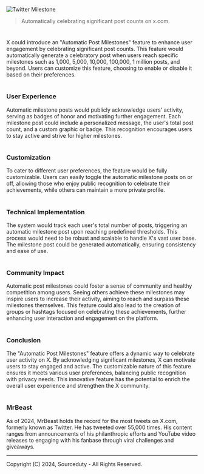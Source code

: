 ![Twitter Milestone](https://github.com/sourceduty/Automatic_X_Milestones/assets/123030236/c5c5b98e-cc8c-4c03-afad-2cba2d7444d6)

> Automatically celebrating significant post counts on x.com.

#

X could introduce an "Automatic Post Milestones" feature to enhance user engagement by celebrating significant post counts. This feature would automatically generate a celebratory post when users reach specific milestones such as 1,000, 5,000, 10,000, 100,000, 1 million posts, and beyond. Users can customize this feature, choosing to enable or disable it based on their preferences.

#
### User Experience

Automatic milestone posts would publicly acknowledge users' activity, serving as badges of honor and motivating further engagement. Each milestone post could include a personalized message, the user's total post count, and a custom graphic or badge. This recognition encourages users to stay active and strive for higher milestones.

#
### Customization

To cater to different user preferences, the feature would be fully customizable. Users can easily toggle the automatic milestone posts on or off, allowing those who enjoy public recognition to celebrate their achievements, while others can maintain a more private profile.

#
### Technical Implementation

The system would track each user's total number of posts, triggering an automatic milestone post upon reaching predefined thresholds. This process would need to be robust and scalable to handle X's vast user base. The milestone post could be generated automatically, ensuring consistency and ease of use.

#
### Community Impact

Automatic post milestones could foster a sense of community and healthy competition among users. Seeing others achieve these milestones may inspire users to increase their activity, aiming to reach and surpass these milestones themselves. This feature could also lead to the creation of groups or hashtags focused on celebrating these achievements, further enhancing user interaction and engagement on the platform.

#
### Conclusion

The "Automatic Post Milestones" feature offers a dynamic way to celebrate user activity on X. By acknowledging significant milestones, X can motivate users to stay engaged and active. The customizable nature of this feature ensures it meets various user preferences, balancing public recognition with privacy needs. This innovative feature has the potential to enrich the overall user experience and strengthen the X community.

#
### MrBeast

As of 2024, MrBeast holds the record for the most tweets on X.com, formerly known as Twitter. He has tweeted over 55,000 times. His content ranges from announcements of his philanthropic efforts and YouTube video releases to engaging with his fanbase through viral challenges and giveaways​.

***
Copyright (C) 2024, Sourceduty - All Rights Reserved.
